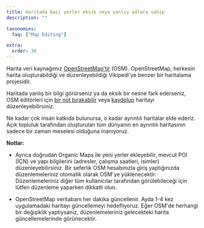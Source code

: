 ```yaml
---
title: Haritada bazı yerler eksik veya yanlış adlara sahip
description: ""

taxonomies:
  faq: ["Map Editing"]

extra:
  order: 30
---
```


Harita veri kaynağımız [OpenStreetMap'tir](https://welcome.openstreetmap.org/) (OSM). OpenStreetMap, herkesin harita oluşturabildiği ve düzenleyebildiği Vikipedi'ye benzer bir haritalama projesidir.

Haritada yanlış bir bilgi görürseniz ya da eksik bir nesne fark ederseniz, OSM editörleri için [bir not bırakabilir](https://www.openstreetmap.org/note/new) veya [kaydolup](https://www.openstreetmap.org/user/new) haritayı düzenleyebilirsiniz.

Ne kadar çok insan katkıda bulunursa, o kadar ayrıntılı haritalar elde ederiz. Açık topluluk tarafından oluşturulan tüm dünyanın en ayrıntılı haritasının sadece bir zaman meselesi olduğuna inanıyoruz.

**Notlar:**

* Ayrıca doğrudan Organic Maps ile yeni yerler ekleyebilir, mevcut POI (İÇN) ve yapı bilgilerini (adresler, çalışma saatleri, isimler) düzenleyebilirsiniz. Bir seferlik OSM hesabınızla giriş yaptığınızda düzenlemeleriniz otomatik olarak OSM'ye yüklenecektir. Düzenlemeleriniz diğer tüm kullanıcılar tarafından görülebileceği için lütfen düzenleme yaparken dikkatli olun.

* OpenStreetMap veritabanı her dakika güncellenir. Ayda 1-4 kez uygulamadaki haritayı güncellemeyi hedefliyoruz. Eğer OSM'de herhangi bir değişiklik yaptıysanız, düzenlemeleriniz gelecekteki harita güncellemelerinde görünecektir.
